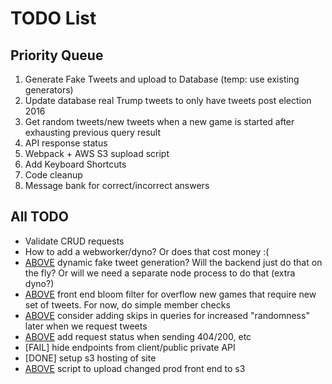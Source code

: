 # TODO List

## Priority Queue
1. Generate Fake Tweets and upload to Database (temp: use existing generators)
2. Update database real Trump tweets to only have tweets post election 2016
3. Get random tweets/new tweets when a new game is started after exhausting previous query result
4. API response status
5. Webpack + AWS S3 supload script
6. Add Keyboard Shortcuts
7. Code cleanup
8. Message bank for correct/incorrect answers

## All TODO
 - Validate CRUD requests
 - How to add a webworker/dyno? Or does that cost money :(
 - [ABOVE](2) dynamic fake tweet generation? Will the backend just do that on the fly? Or will we need a separate node process to do that (extra dyno?)
 - [ABOVE](3) front end bloom filter for overflow new games that require new set of tweets. For now, do simple member checks
 - [ABOVE](3) consider adding skips in queries for increased "randomness" later when we request tweets
 - [ABOVE](4) add request status when sending 404/200, etc
 - [FAIL] hide endpoints from client/public private API
 - [DONE] setup s3 hosting of site
 - [ABOVE](5) script to upload changed prod front end to s3